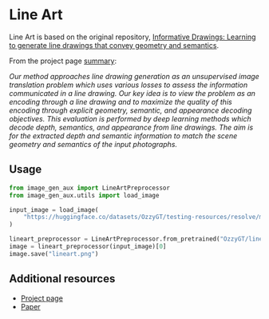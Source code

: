 # Line Art

Line Art is based on the original repository, [Informative Drawings: Learning to generate line drawings that convey geometry and semantics](https://github.com/carolineec/informative-drawings).

From the project page [summary](https://carolineec.github.io/informative_drawings/):

*Our method approaches line drawing generation as an unsupervised image translation problem which uses various losses to assess the information communicated in a line drawing. Our key idea is to view the problem as an encoding through a line drawing and to maximize the quality of this encoding through explicit geometry, semantic, and appearance decoding objectives. This evaluation is performed by deep learning methods which decode depth, semantics, and appearance from line drawings. The aim is for the extracted depth and semantic information to match the scene geometry and semantics of the input photographs.*

## Usage

```python
from image_gen_aux import LineArtPreprocessor
from image_gen_aux.utils import load_image

input_image = load_image(
    "https://huggingface.co/datasets/OzzyGT/testing-resources/resolve/main/simple_upscale/hippowaffle.png"
)

lineart_preprocessor = LineArtPreprocessor.from_pretrained("OzzyGT/lineart").to("cuda")
image = lineart_preprocessor(input_image)[0]
image.save("lineart.png")
```

## Additional resources

* [Project page](https://carolineec.github.io/informative_drawings/)
* [Paper](https://arxiv.org/abs/2203.12691)

